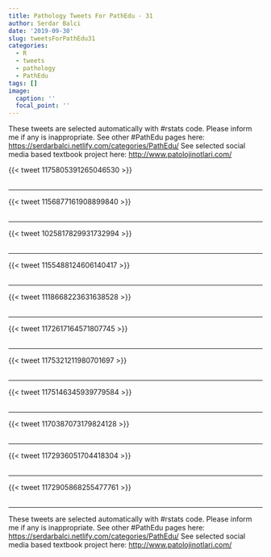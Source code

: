 ```yaml
---
title: Pathology Tweets For PathEdu - 31
author: Serdar Balci
date: '2019-09-30'
slug: tweetsForPathEdu31
categories:
  - R
  - tweets
  - pathology
  - PathEdu
tags: []
image:
  caption: ''
  focal_point: ''
---
```



These tweets are selected automatically with #rstats code. Please inform me if any is inappropriate.
See other #PathEdu pages here: https://serdarbalci.netlify.com/categories/PathEdu/ 
See selected social media based textbook project here: http://www.patolojinotlari.com/

{{< tweet 1175805391265046530 >}}
<br>
<br>
<hr>
{{< tweet 1156877161908899840 >}}
<br>
<br>
<hr>
{{< tweet 1025817829931732994 >}}
<br>
<br>
<hr>
{{< tweet 1155488124606140417 >}}
<br>
<br>
<hr>
{{< tweet 1118668223631638528 >}}
<br>
<br>
<hr>
{{< tweet 1172617164571807745 >}}
<br>
<br>
<hr>
{{< tweet 1175321211980701697 >}}
<br>
<br>
<hr>
{{< tweet 1175146345939779584 >}}
<br>
<br>
<hr>
{{< tweet 1170387073179824128 >}}
<br>
<br>
<hr>
{{< tweet 1172936051704418304 >}}
<br>
<br>
<hr>
{{< tweet 1172905868255477761 >}}
<br>
<br>
<hr>


These tweets are selected automatically with #rstats code. Please inform me if any is inappropriate.
See other #PathEdu pages here: https://serdarbalci.netlify.com/categories/PathEdu/ 
See selected social media based textbook project here: http://www.patolojinotlari.com/
